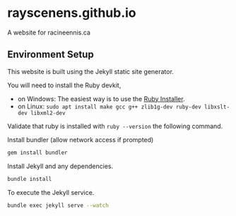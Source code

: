 # rayscenens.github.io

A website for racineennis.ca

## Environment Setup

This website is built using the Jekyll static site generator.

You will need to install the Ruby devkit,

* on Windows: The easiest way is to use the [Ruby Installer](https://rubyinstaller.org).
* on Linux: `sudo apt install make gcc g++ zlib1g-dev ruby-dev libxslt-dev libxml2-dev`

Validate that ruby is installed with `ruby --version` the following command.

Install bundler (allow network access if prompted)

```bash
gem install bundler
```

Install Jekyll and any dependencies.

```bash
bundle install
```

To execute the Jekyll service.

```bash
bundle exec jekyll serve --watch
```

